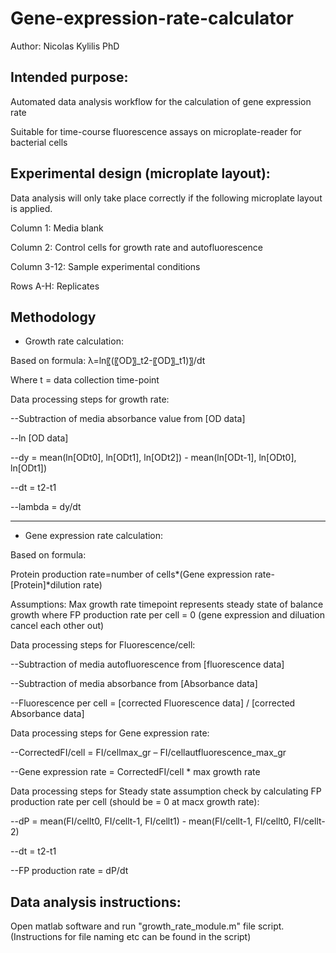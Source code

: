 # Gene-expression-rate-calculator
Author: Nicolas Kylilis PhD 

Intended purpose:
-----------------
Automated data analysis workflow for the calculation of gene expression rate

Suitable for time-course fluorescence assays on microplate-reader for bacterial cells

Experimental design (microplate layout):
----------------------------------------
Data analysis will only take place correctly if the following microplate layout is applied. 

Column 1: Media blank

Column 2: Control cells for growth rate and autofluorescence

Column 3-12: Sample experimental conditions

Rows A-H: Replicates

Methodology
-----------

- Growth rate calculation:

Based on formula:
λ=ln⁡〖(〖OD〗_t2-〖OD〗_t1)〗/dt

Where t = data collection time-point


Data processing steps for growth rate:

--Subtraction of media absorbance value from [OD data]

--ln [OD data]

--dy = mean(ln[ODt0], ln[ODt1], ln[ODt2]) - mean(ln[ODt-1], ln[ODt0], ln[ODt1])

--dt = t2-t1

--lambda = dy/dt

---

- Gene expression rate calculation:

Based on formula:

Protein production rate=number of cells*(Gene expression rate-[Protein]*dilution rate)


Assumptions:
	Max growth rate timepoint represents steady state of balance growth where FP production rate per cell = 0 (gene expression and diluation cancel each other out)



Data processing steps for Fluorescence/cell:
	
  --Subtraction of media autofluorescence from [fluorescence data]
	
  --Subtraction of media absorbance from [Absorbance data]
	
  --Fluorescence per cell = [corrected Fluorescence data] / [corrected Absorbance data]


Data processing steps for Gene expression rate:
	
  --CorrectedFI/cell = FI/cellmax_gr – FI/cellautfluorescence_max_gr
  
  --Gene expression rate = CorrectedFI/cell * max growth rate 


Data processing steps for Steady state assumption check by calculating FP production rate per cell (should be = 0 at macx growth rate):

--dP = mean(FI/cellt0, FI/cellt-1, FI/cellt1) - mean(FI/cellt-1, FI/cellt0, FI/cellt-2)

--dt = t2-t1

--FP production rate = dP/dt


Data analysis instructions:
--------------
Open matlab software and run "growth_rate_module.m" file script. (Instructions for file naming etc can be found in the script)

